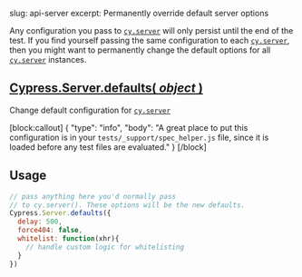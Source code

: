 slug: api-server
excerpt: Permanently override default server options

Any configuration you pass to [`cy.server`](http://on.cypress.io/api/server) will only persist until the end of the test. If you find yourself passing the same configuration to each [`cy.server`](http://on.cypress.io/api/server), then you might want to permanently change the default options for all [`cy.server`](http://on.cypress.io/api/server) instances.

## [Cypress.Server.defaults( *object* )](#usage)

Change default configuration for [`cy.server`](http://on.cypress.io/api/server)

[block:callout]
{
  "type": "info",
  "body": "A great place to put this configuration is in your `tests/_support/spec_helper.js` file, since it is loaded before any test files are evaluated."
}
[/block]

## Usage

```javascript
// pass anything here you'd normally pass
// to cy.server(). These options will be the new defaults.
Cypress.Server.defaults({
  delay: 500,
  force404: false,
  whitelist: function(xhr){
    // handle custom logic for whitelisting
  }
})
```